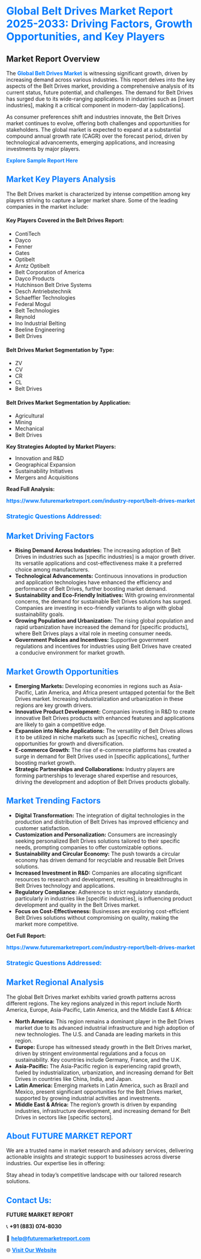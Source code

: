 <h1 style="color: #007BFF;">Global Belt Drives Market Report 2025-2033: Driving Factors, Growth Opportunities, and Key Players</h1>

<section id="overview">
<h2>Market Report Overview</h2>
<p>The <a href="https://www.futuremarketreport.com/industry-report/belt-drives-market" style="color: #007BFF; text-decoration: none;"><strong>Global Belt Drives Market</strong></a> is witnessing significant growth, driven by increasing demand across various industries. This report delves into the key aspects of the Belt Drives market, providing a comprehensive analysis of its current status, future potential, and challenges. The demand for Belt Drives has surged due to its wide-ranging applications in industries such as [insert industries], making it a critical component in modern-day [applications].</p>
<p>As consumer preferences shift and industries innovate, the Belt Drives market continues to evolve, offering both challenges and opportunities for stakeholders. The global market is expected to expand at a substantial compound annual growth rate (CAGR) over the forecast period, driven by technological advancements, emerging applications, and increasing investments by major players.</p>
</section>

<section id="overview">
<p><a href="https://www.futuremarketreport.com/request-sample/reportId=108208" style="color: #007BFF; text-decoration: none;"><strong>Explore Sample Report Here</strong></a></p>
</section>

<section id="key-players">
<h2 style="color: #007BFF;">Market Key Players Analysis</h2>
<p>The Belt Drives market is characterized by intense competition among key players striving to capture a larger market share. Some of the leading companies in the market include:</p>
<h4>Key Players Covered in the Belt Drives Report:</h4>
<ul><li>ContiTech</li><li>Dayco</li><li>Fenner</li><li>Gates</li><li>Optibelt</li><li>Arntz Optibelt</li><li>Belt Corporation of America</li><li>Dayco Products</li><li>Hutchinson Belt Drive Systems</li><li>Desch Antriebstechnik</li><li>Schaeffler Technologies</li><li>Federal Mogul</li><li>Belt Technologies</li><li>Reynold</li><li>Ino Industrial Belting</li><li>Beeline Engineering</li><li>Belt Drives</li></ul>
<h4>Belt Drives Market Segmentation by Type:</h4>
<ul><li>ZV</li><li>CV</li><li>CR</li><li>CL</li><li>Belt Drives</li></ul>

<h4>Belt Drives Market Segmentation by Application:</h4>
<ul><li>Agricultural</li><li>Mining</li><li>Mechanical</li><li>Belt Drives</li></ul>
<p><strong>Key Strategies Adopted by Market Players:</strong></p>
<ul>
<li>Innovation and R&D</li>
<li>Geographical Expansion</li>
<li>Sustainability Initiatives</li>
<li>Mergers and Acquisitions</li>
</ul>
</section>

<section>
<p><strong>Read Full Analysis: </strong></p><a href="https://www.futuremarketreport.com/industry-report/belt-drives-market" style="color: #007BFF; text-decoration: none;"><strong>https://www.futuremarketreport.com/industry-report/belt-drives-market</strong></a>
<h3 style="color: #007BFF;">Strategic Questions Addressed:</h3>
</section>

<section id="driving-factors">
<h2 style="color: #007BFF;">Market Driving Factors</h2>
<ul>
<li><strong>Rising Demand Across Industries:</strong> The increasing adoption of Belt Drives in industries such as [specific industries] is a major growth driver. Its versatile applications and cost-effectiveness make it a preferred choice among manufacturers.</li>
<li><strong>Technological Advancements:</strong> Continuous innovations in production and application technologies have enhanced the efficiency and performance of Belt Drives, further boosting market demand.</li>
<li><strong>Sustainability and Eco-Friendly Initiatives:</strong> With growing environmental concerns, the demand for sustainable Belt Drives solutions has surged. Companies are investing in eco-friendly variants to align with global sustainability goals.</li>
<li><strong>Growing Population and Urbanization:</strong> The rising global population and rapid urbanization have increased the demand for [specific products], where Belt Drives plays a vital role in meeting consumer needs.</li>
<li><strong>Government Policies and Incentives:</strong> Supportive government regulations and incentives for industries using Belt Drives have created a conducive environment for market growth.</li>
</ul>
</section>

<section id="growth-opportunities">
<h2 style="color: #007BFF;">Market Growth Opportunities</h2>
<ul>
<li><strong>Emerging Markets:</strong> Developing economies in regions such as Asia-Pacific, Latin America, and Africa present untapped potential for the Belt Drives market. Increasing industrialization and urbanization in these regions are key growth drivers.</li>
<li><strong>Innovative Product Development:</strong> Companies investing in R&D to create innovative Belt Drives products with enhanced features and applications are likely to gain a competitive edge.</li>
<li><strong>Expansion into Niche Applications:</strong> The versatility of Belt Drives allows it to be utilized in niche markets such as [specific niches], creating opportunities for growth and diversification.</li>
<li><strong>E-commerce Growth:</strong> The rise of e-commerce platforms has created a surge in demand for Belt Drives used in [specific applications], further boosting market growth.</li>
<li><strong>Strategic Partnerships and Collaborations:</strong> Industry players are forming partnerships to leverage shared expertise and resources, driving the development and adoption of Belt Drives products globally.</li>
</ul>
</section>

<section id="trending-factors">
<h2 style="color: #007BFF;">Market Trending Factors</h2>
<ul>
<li><strong>Digital Transformation:</strong> The integration of digital technologies in the production and distribution of Belt Drives has improved efficiency and customer satisfaction.</li>
<li><strong>Customization and Personalization:</strong> Consumers are increasingly seeking personalized Belt Drives solutions tailored to their specific needs, prompting companies to offer customizable options.</li>
<li><strong>Sustainability and Circular Economy:</strong> The push towards a circular economy has driven demand for recyclable and reusable Belt Drives solutions.</li>
<li><strong>Increased Investment in R&D:</strong> Companies are allocating significant resources to research and development, resulting in breakthroughs in Belt Drives technology and applications.</li>
<li><strong>Regulatory Compliance:</strong> Adherence to strict regulatory standards, particularly in industries like [specific industries], is influencing product development and quality in the Belt Drives market.</li>
<li><strong>Focus on Cost-Effectiveness:</strong> Businesses are exploring cost-efficient Belt Drives solutions without compromising on quality, making the market more competitive.</li>
</ul>
</section>

<section>
<p><strong>Get Full Report: </strong></p><a href="https://www.futuremarketreport.com/industry-report/belt-drives-market" style="color: #007BFF; text-decoration: none;"><strong>https://www.futuremarketreport.com/industry-report/belt-drives-market</strong></a>
<h3 style="color: #007BFF;">Strategic Questions Addressed:</h3>
</section>


<section id="regional-analysis">
<h2 style="color: #007BFF;">Market Regional Analysis</h2>
<p>The global Belt Drives market exhibits varied growth patterns across different regions. The key regions analyzed in this report include North America, Europe, Asia-Pacific, Latin America, and the Middle East & Africa:</p>
<ul>
<li><strong>North America:</strong> This region remains a dominant player in the Belt Drives market due to its advanced industrial infrastructure and high adoption of new technologies. The U.S. and Canada are leading markets in this region.</li>
<li><strong>Europe:</strong> Europe has witnessed steady growth in the Belt Drives market, driven by stringent environmental regulations and a focus on sustainability. Key countries include Germany, France, and the U.K.</li>
<li><strong>Asia-Pacific:</strong> The Asia-Pacific region is experiencing rapid growth, fueled by industrialization, urbanization, and increasing demand for Belt Drives in countries like China, India, and Japan.</li>
<li><strong>Latin America:</strong> Emerging markets in Latin America, such as Brazil and Mexico, present significant opportunities for the Belt Drives market, supported by growing industrial activities and investments.</li>
<li><strong>Middle East & Africa:</strong> The region’s growth is driven by expanding industries, infrastructure development, and increasing demand for Belt Drives in sectors like [specific sectors].</li>
</ul>
</section>

<footer>
<h2 style="color: #007BFF;">About FUTURE MARKET REPORT</h2>
<p>We are a trusted name in market research and advisory services, delivering actionable insights and strategic support to businesses across diverse industries. Our expertise lies in offering:</p>

<p>Stay ahead in today’s competitive landscape with our tailored research solutions.</p>

<h2 style="color: #007BFF;">Contact Us:</h2>
<p><strong>FUTURE MARKET REPORT</strong></p>
<p>📞 <strong>+91 (883) 074-8030</strong></p>
<p>📧 <strong><a href="mailto:help@futuremarketreport.com" style="color: #007BFF;">help@futuremarketreport.com</a></strong></p>
<p>🌐 <strong><a href="https://www.futuremarketreport.com/" style="color: #007BFF;">Visit Our Website</a></strong></p>
</footer>